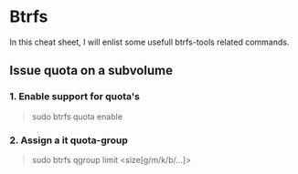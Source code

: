 # Btrfs

In this cheat sheet, I will enlist some usefull btrfs-tools related commands.

## Issue quota on a subvolume

### 1. Enable support for quota's

> sudo btrfs quota enable <path to the subvolume>


### 2. Assign a it quota-group

> sudo btrfs qgroup limit <size[g/m/k/b/...]> <path to the subvolume>

